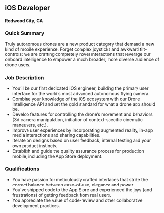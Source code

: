 ## iOS Developer
#### Redwood City, CA

### Quick Summary
Truly autonomous drones are a new product category that demand a new kind of mobile experience. Forget complex joysticks and awkward tilt-controls: we are crafting completely novel interactions that leverage our onboard intelligence to empower a much broader, more diverse audience of drone users.

### Job Description
+	You’ll be our first dedicated iOS engineer, building the primary user interface for the world’s most advanced autonomous flying camera.
+	Combine your knowledge of the iOS ecosystem with our Drone Intelligence API and set the gold standard for what a drone app should be.
+	Develop features for controlling the drone’s movement and behaviors (3d camera manipulation, initiation of context-specific cinematic maneuvers, etc.).
+	Improve user experiences by incorporating augmented reality, in-app media interactions and sharing capabilities.
+	Iterate on designs based on user feedback, internal testing and your own product instincts.
+	Establish and guide the quality assurance process for production mobile, including the App Store deployment.

### Qualifications
+	You have passion for meticulously crafted interfaces that strike the correct balance between ease-of-use, elegance and power.
+	You’ve shipped code to the App Store and experienced the joys (and frustrations) of getting feedback from real users.
+	You appreciate the value of code-review and other collaborative development practices.
